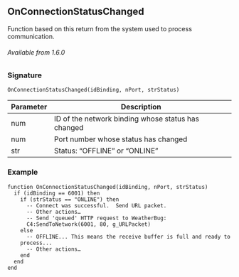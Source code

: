 ## OnConnectionStatusChanged

Function based on this return from the system used to process communication.

###### Available from 1.6.0


### Signature

`OnConnectionStatusChanged(idBinding, nPort, strStatus) `


| Parameter | Description |
| --- | --- |
| num | ID of the network binding whose status has changed |
| num | Port number whose status has changed |
| str | Status: “OFFLINE” or “ONLINE” |


### Example

```
function OnConnectionStatusChanged(idBinding, nPort, strStatus)
  if (idBinding == 6001) then
    if (strStatus == "ONLINE") then
      -- Connect was successful.  Send URL packet.
      -- Other actions…
      -- Send 'queued' HTTP request to WeatherBug:
      C4:SendToNetwork(6001, 80, g_URLPacket)
    else
      -- OFFLINE... This means the receive buffer is full and ready to 	
	process...
      -- Other actions…
    end
  end
end
```

